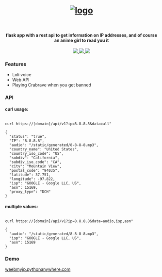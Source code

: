 <h1 align="center">
  <br>
  <a href="https://github.com/luxunator/weebmyip"><img src="https://i.ibb.co/vcSzLbq/weebmyip.png" alt="logo"></a>
</h1>
<br>
<h4 align="center">flask app with a rest api to get information on IP addresses, and of course an anime girl to read you it</h4>

<p align="center">
  <a href="https://github.com/luxunator/weebmyip/releases">
    <img src="https://img.shields.io/github/release/luxunator/weebmyip.svg">
  </a>
  <a href="https://github.com/pallets/flask">
    <img src="https://img.shields.io/badge/flask-1.0.2-orange">
  </a>
  <a href="https://github.com/luxunator/weebmyip">
      <img src="https://img.shields.io/github/stars/luxunator/weebmyip">
  </a>
</p>

### Features
- Loli voice
- Web API
- Playing Crabrave when you get banned

### API
<h4>curl usage:</h4>

```

curl https://[domain]/api/v1?ip=8.8.8.8&data=all"

{
  "status": "true", 
  "IP": "8.8.8.8", 
  "audio": "/static/generated/8-8-8-8.mp3", 
  "country_name": "United States", 
  "country_iso_code": "US", 
  "subdiv": "California", 
  "subdiv_iso_code": "CA", 
  "city": "Mountain View", 
  "postal_code": "94035", 
  "latitude": 37.751, 
  "longitude": -97.822, 
  "isp": "GOOGLE - Google LLC, US", 
  "asn": 15169, 
  "proxy_type": "DCH"
}
```

<h4>multiple values:</h4>

```

curl https://[domain]/api/v1?ip=8.8.8.8&data=audio,isp,asn"

{
  "audio": "/static/generated/8-8-8-8.mp3", 
  "isp": "GOOGLE - Google LLC, US", 
  "asn": 15169
}
```


### Demo
[weebmyip.pythonanywhere.com](https://weebmyip.pythonanywhere.com)

